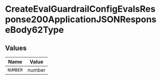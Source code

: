 # CreateEvalGuardrailConfigEvalsResponse200ApplicationJSONResponseBody62Type


## Values

| Name     | Value    |
| -------- | -------- |
| `NUMBER` | number   |